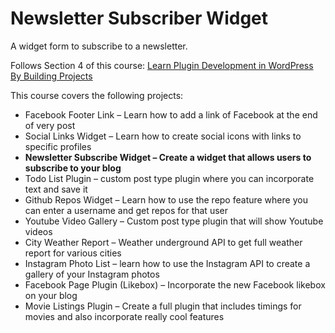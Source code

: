 # Newsletter Subscriber Widget

A widget form to subscribe to a newsletter.

Follows Section 4 of this course: [Learn Plugin Development in WordPress By Building Projects ](https://www.eduonix.com/courses/Wordpress-Development/Learn-Plugin-Development-in-WordPress-By-Building-Projects)

This course covers the following projects:

- Facebook Footer Link – Learn how to add a link of Facebook at the end of very post
- Social Links Widget – Learn how to create social icons with links to specific profiles
- **Newsletter Subscribe Widget – Create a widget that allows users to subscribe to your blog**
- Todo List Plugin – custom post type plugin where you can incorporate text and save it
- Github Repos Widget – Learn how to use the repo feature where you can enter a username and get repos for that user
- Youtube Video Gallery – Custom post type plugin that will show Youtube videos
- City Weather Report – Weather underground API to get full weather report for various cities
- Instagram Photo List – learn how to use the Instagram API to create a gallery of your Instagram photos
- Facebook Page Plugin (Likebox) – Incorporate the new Facebook likebox on your blog
- Movie Listings Plugin – Create a full plugin that includes timings for movies and also incorporate really cool features
